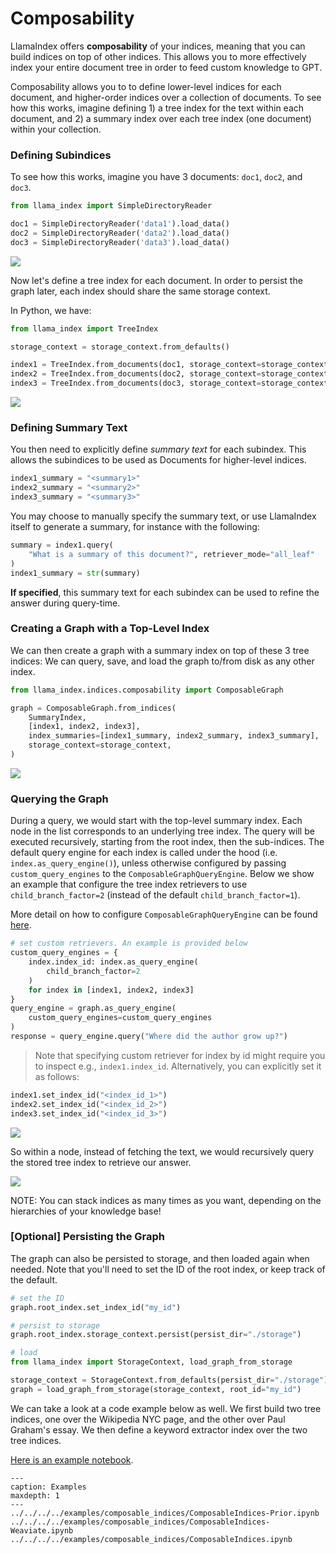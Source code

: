 # Composability

LlamaIndex offers **composability** of your indices, meaning that you can build indices on top of other indices. This allows you to more effectively index your entire document tree in order to feed custom knowledge to GPT.

Composability allows you to to define lower-level indices for each document, and higher-order indices over a collection of documents. To see how this works, imagine defining 1) a tree index for the text within each document, and 2) a summary index over each tree index (one document) within your collection.

### Defining Subindices

To see how this works, imagine you have 3 documents: `doc1`, `doc2`, and `doc3`.

```python
from llama_index import SimpleDirectoryReader

doc1 = SimpleDirectoryReader('data1').load_data()
doc2 = SimpleDirectoryReader('data2').load_data()
doc3 = SimpleDirectoryReader('data3').load_data()
```

![](/_static/composability/diagram_b0.png)

Now let's define a tree index for each document. In order to persist the graph later, each index should share the same storage context.

In Python, we have:

```python
from llama_index import TreeIndex

storage_context = storage_context.from_defaults()

index1 = TreeIndex.from_documents(doc1, storage_context=storage_context)
index2 = TreeIndex.from_documents(doc2, storage_context=storage_context)
index3 = TreeIndex.from_documents(doc3, storage_context=storage_context)
```

![](/_static/composability/diagram_b1.png)

### Defining Summary Text

You then need to explicitly define _summary text_ for each subindex. This allows
the subindices to be used as Documents for higher-level indices.

```python
index1_summary = "<summary1>"
index2_summary = "<summary2>"
index3_summary = "<summary3>"
```

You may choose to manually specify the summary text, or use LlamaIndex itself to generate
a summary, for instance with the following:

```python
summary = index1.query(
    "What is a summary of this document?", retriever_mode="all_leaf"
)
index1_summary = str(summary)
```

**If specified**, this summary text for each subindex can be used to refine the answer during query-time.

### Creating a Graph with a Top-Level Index

We can then create a graph with a summary index on top of these 3 tree indices:
We can query, save, and load the graph to/from disk as any other index.

```python
from llama_index.indices.composability import ComposableGraph

graph = ComposableGraph.from_indices(
    SummaryIndex,
    [index1, index2, index3],
    index_summaries=[index1_summary, index2_summary, index3_summary],
    storage_context=storage_context,
)

```

![](/_static/composability/diagram.png)

### Querying the Graph

During a query, we would start with the top-level summary index. Each node in the list corresponds to an underlying tree index.
The query will be executed recursively, starting from the root index, then the sub-indices.
The default query engine for each index is called under the hood (i.e. `index.as_query_engine()`), unless otherwise configured by passing `custom_query_engines` to the `ComposableGraphQueryEngine`.
Below we show an example that configure the tree index retrievers to use `child_branch_factor=2` (instead of the default `child_branch_factor=1`).

More detail on how to configure `ComposableGraphQueryEngine` can be found [here](/api_reference/query/query_engines/graph_query_engine.rst).

```python
# set custom retrievers. An example is provided below
custom_query_engines = {
    index.index_id: index.as_query_engine(
        child_branch_factor=2
    )
    for index in [index1, index2, index3]
}
query_engine = graph.as_query_engine(
    custom_query_engines=custom_query_engines
)
response = query_engine.query("Where did the author grow up?")
```

> Note that specifying custom retriever for index by id
> might require you to inspect e.g., `index1.index_id`.
> Alternatively, you can explicitly set it as follows:

```python
index1.set_index_id("<index_id_1>")
index2.set_index_id("<index_id_2>")
index3.set_index_id("<index_id_3>")
```

![](/_static/composability/diagram_q1.png)

So within a node, instead of fetching the text, we would recursively query the stored tree index to retrieve our answer.

![](/_static/composability/diagram_q2.png)

NOTE: You can stack indices as many times as you want, depending on the hierarchies of your knowledge base!

### [Optional] Persisting the Graph

The graph can also be persisted to storage, and then loaded again when needed. Note that you'll need to set the
ID of the root index, or keep track of the default.

```python
# set the ID
graph.root_index.set_index_id("my_id")

# persist to storage
graph.root_index.storage_context.persist(persist_dir="./storage")

# load
from llama_index import StorageContext, load_graph_from_storage

storage_context = StorageContext.from_defaults(persist_dir="./storage")
graph = load_graph_from_storage(storage_context, root_id="my_id")
```

We can take a look at a code example below as well. We first build two tree indices, one over the Wikipedia NYC page, and the other over Paul Graham's essay. We then define a keyword extractor index over the two tree indices.

[Here is an example notebook](https://github.com/jerryjliu/llama_index/blob/main/docs/examples/composable_indices/ComposableIndices.ipynb).

```{toctree}
---
caption: Examples
maxdepth: 1
---
../../../../examples/composable_indices/ComposableIndices-Prior.ipynb
../../../../examples/composable_indices/ComposableIndices-Weaviate.ipynb
../../../../examples/composable_indices/ComposableIndices.ipynb
```
